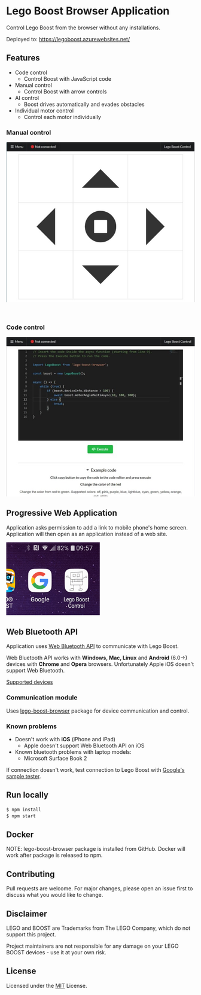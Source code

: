# Lego Boost Browser Application

Control Lego Boost from the browser without any installations.

Deployed to: https://legoboost.azurewebsites.net/

## Features
  * Code control
    * Control Boost with JavaScript code
  * Manual control
    * Control Boost with arrow controls
  * AI control
    * Boost drives automatically and evades obstacles
  * Individual motor control
    * Control each motor individually

### Manual control
![Manual Control](docs/manual_control.jpg "Boost Icon")

<br/>

### Code control
![Code Control](docs/code_control.jpg "Boost Icon")


## Progressive Web Application

Application asks permission to add a link to mobile phone's home screen. Application will then open as an application instead of a web site.

![Boost Icon](docs/pwa_icon.png "Boost Icon")

## Web Bluetooth API

Application uses [Web Bluetooth API](https://developer.mozilla.org/en-US/docs/Web/API/Web_Bluetooth_API) to communicate with Lego Boost. 

Web Bluetooth API works with __Windows, Mac, Linux__ and __Android__ (6.0->) devices with __Chrome__ and __Opera__ browsers. Unfortunately Apple iOS doesn't support Web Bluetooth. 

[Supported devices](https://github.com/WebBluetoothCG/web-bluetooth/blob/master/implementation-status.md)

### Communication module

Uses [lego-boost-browser](https://github.com/ttu/lego-boost-browser) package for device communication and control.

### Known problems

* Doesn't work with __iOS__ (iPhone and iPad)
  * Apple doesn't support Web Bluetooth API on iOS
* Known bluetooth problems with laptop models:
  * Microsoft Surface Book 2

If connection doesn't work, test connection to Lego Boost with [Google's sample tester](https://googlechrome.github.io/samples/web-bluetooth/read-characteristic-value-changed.html).

## Run locally

```sh
$ npm install
$ npm start
```

## Docker

NOTE: lego-boost-browser package is installed from GitHub. Docker will work after package is released to npm.

## Contributing

Pull requests are welcome. For major changes, please open an issue first to discuss what you would like to change.

## Disclaimer

LEGO and BOOST are Trademarks from The LEGO Company, which do not support this project. 

Project maintainers are not responsible for any damage on your LEGO BOOST devices - use it at your own risk.

## License

Licensed under the [MIT](https://github.com/ttu/lego-boost-app/blob/master/LICENSE) License.